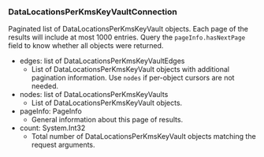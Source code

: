 ### DataLocationsPerKmsKeyVaultConnection
Paginated list of DataLocationsPerKmsKeyVault objects. Each page of the results will include at most 1000 entries. Query the `pageInfo.hasNextPage` field to know whether all objects were returned.

- edges: list of DataLocationsPerKmsKeyVaultEdges
  - List of DataLocationsPerKmsKeyVault objects with additional pagination information. Use `nodes` if per-object cursors are not needed.
- nodes: list of DataLocationsPerKmsKeyVaults
  - List of DataLocationsPerKmsKeyVault objects.
- pageInfo: PageInfo
  - General information about this page of results.
- count: System.Int32
  - Total number of DataLocationsPerKmsKeyVault objects matching the request arguments.
